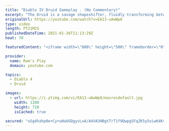 ```yaml
---
title: "Diablo IV Druid Gameplay . (No Commentary)"
excerpt: "The Druid is a savage shapeshifter, fluidly transforming between the forms of a towering bear or a vicious werewolf to fight alongside the creatures of the wild."
originalUrl: https://youtube.com/watch?v=EA13-uAwWp8
type: video
length: PT21M2S
publishedDateTime: 2021-01-26T11:13:29Z
heat: 70

featuredContent: "<iframe width=\"800\" height=\"500\" frameborder=\"0\" src=\"https://www.youtube.com/embed/EA13-uAwWp8\" allow=\"accelerometer; autoplay; encrypted-media; gyroscope; picture-in-picture\" allowfullscreen></iframe>"

provider:
  name: Ram's Play
  domain: youtube.com

topics:
  - Diablo 4
  - Druid

images:
  - url: https://i.ytimg.com/vi/EA13-uAwWp8/maxresdefault.jpg
    width: 1280
    height: 720
    isCached: true

secured: "uSg4hahp0e+Cy+uHaUGDgyvLvA/A4VA3HBgtTrT1f9QwpgSFqZK5y5oiwK4KvazAdrJdH8iMOJTQaQqpF5YouzvAkrr7E4n4swAJjaSkfE/6tjpF6FW2vfaZ85DuBjBI9zLxwBRuWWiVy1jZq9TU44WMG0M+y+Ix+s0YCLkw4zv0wPHqMJgyGG7hIZVjgyXo6dnLns1TvCluCE/5hNJxKRKQyWgxTXZof9x0ql1UI8Vfwios7dPMUDn+hSyZj/U4dqgULPyLYUagVEX5YwgKnp2/vAZWUpLB37CBpLlh9bADoJyOswomRVfchahdgB6+vl8scRX0fQy0z52XdZ5dACvKE/TRSJYgbU/6zIrt5QdpppDJdzqd4EXeUtnvCMRGAfpTK9mnZawmFAiYBwRMfWWMPS9Woy/e2YWv6CxGsvcLe8GvLt77+xE3ElLpMY/B;mC3mcwnw+sZcgwJr98K13g=="
---
```


